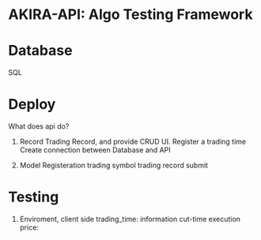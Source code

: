 # AKIRA-API: Algo Testing Framework

# Database
SQL

# Deploy

What does api do?

1. Record Trading Record, and provide CRUD UI.
Register a trading time
Create connection between Database and API 

2. Model Registeration
trading symbol
trading record submit

# Testing

1. Enviroment, client side
trading_time:
    information cut-time
execution price: